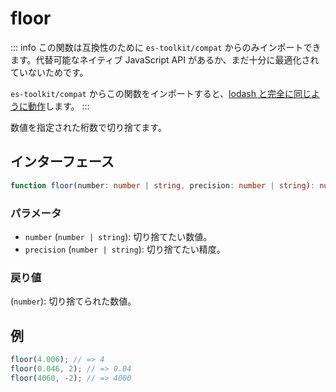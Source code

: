 # floor

::: info
この関数は互換性のために `es-toolkit/compat` からのみインポートできます。代替可能なネイティブ JavaScript API があるか、まだ十分に最適化されていないためです。

`es-toolkit/compat` からこの関数をインポートすると、[lodash と完全に同じように動作](../../../compatibility.md)します。
:::

数値を指定された桁数で切り捨てます。

## インターフェース

```typescript
function floor(number: number | string, precision: number | string): number;
```

### パラメータ

- `number` (`number | string`): 切り捨てたい数値。
- `precision` (`number | string`): 切り捨てたい精度。

### 戻り値

(`number`): 切り捨てられた数値。

## 例

```typescript
floor(4.006); // => 4
floor(0.046, 2); // => 0.04
floor(4060, -2); // => 4000
```
